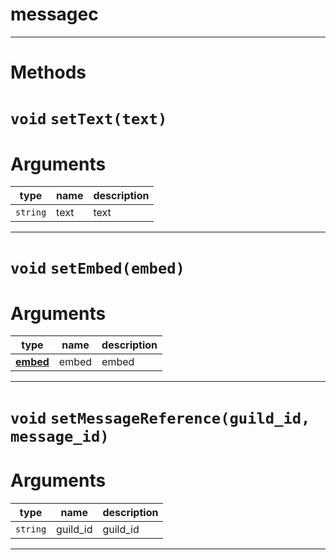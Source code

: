 # messagec


---
# Methods
# `void` `setText(text)`
# Arguments
| type  | name | description |
| ----  | ---- | ----------- |
| `string`| text  |text  |
---
# `void` `setEmbed(embed)`
# Arguments
| type  | name | description |
| ----  | ---- | ----------- |
| **[embed](https://github.com/devonium/gm-discordAPI/blob/doc/embed.md#embed)**| embed  |embed  |
---
# `void` `setMessageReference(guild_id, message_id)`
# Arguments
| type  | name | description |
| ----  | ---- | ----------- |
| `string`| guild_id  |guild_id  || `string`| message_id  |message_id  |
---

